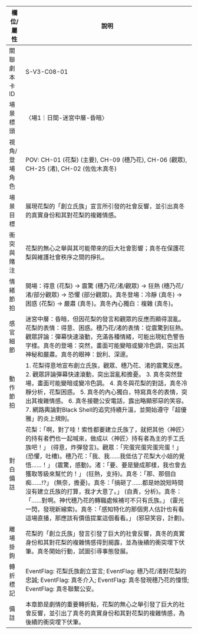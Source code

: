 | 欄位/屬性 | 說明 |
|---|---|
| 關聯劇本卡ID | S-V3-C08-01 |
| 場景標頭 | 〈場1｜日間-迷宮中層-昏暗〉 |
| 視角/登場角色 | POV: CH-01 (花梨) (主要), CH-09 (穗乃花), CH-06 (觀眾), CH-25 (渚), CH-02 (佐佐木真冬) |
| 場景目標 | 展現花梨的「創立氏族」宣言所引發的社會反響，並引出真冬的真實身份和其對花梨的複雜情感。 |
| 衝突與賭注 | 花梨的無心之舉與其可能帶來的巨大社會影響；真冬在保護花梨與維護社會秩序之間的掙扎。 |
| 情緒節拍 | 開場：得意 (花梨) -> 震驚 (穗乃花/渚/觀眾) -> 狂熱 (穗乃花/渚/部分觀眾) -> 恐懼 (部分觀眾)。真冬登場：冷靜 (真冬) -> 困惑 (花梨) -> 嚴肅 (真冬)。真冬內心獨白：複雜 (真冬)。 |
| 感官細節 | 迷宮中層：昏暗，但因花梨的發言和觀眾的反應而顯得混亂。花梨的表情：得意、困惑。穗乃花/渚的表情：從震驚到狂熱。觀眾評論：彈幕快速滾動，充滿各種情緒，可能出現紅色警告字樣。真冬的登場：突然，畫面可能變暗或變冷色調，突出其神秘和嚴肅。真冬的眼神：銳利、深邃。 |
| 動作節拍 | 1. 花梨得意地宣布創立氏族，觀眾、穗乃花、渚的震驚反應。 2. 觀眾評論彈幕快速滾動，突出混亂和擔憂。 3. 真冬突然登場，畫面可能變暗或變冷色調。 4. 真冬與花梨的對話，真冬冷靜分析，花梨困惑。 5. 真冬的內心獨白，特寫真冬的表情，突出其複雜情感。 6. 真冬接聽公安電話，露出略顯邪惡的笑容。 7. 網路輿論對Black Shell的追究持續升溫，並開始遵守「超優雅」的炎上規則。 |
| 對白備註 | 花梨：「啊，對了哇！索性都要建立氏族了，就把其他〈神匠〉的持有者們也一起喊來，做成以〈神匠〉持有者為主的手工氏族吧！」 (得意，炸彈發言)。觀眾：「完蛋完蛋完蛋完蛋！」 (恐懼，吐槽)。穗乃花：「我、我……我低估了花梨大小姐的覺悟……！」 (震驚，感動)。渚：「要、要是變成那樣，我也會去獲取等級來幫忙的！」 (狂熱，支持)。真冬：「那、那個白痴……!?」 (無奈，擔憂)。真冬：「搞砸了……都是她說短時間沒有建立氏族的打算，我才大意了。」 (自責，分析)。真冬：「……對啊。神代穗乃花的轉職處候補可不只有氏族。」 (靈光一閃，發現新線索)。真冬：「感知特化的那個男人估計也有看這場直播，那應該有價值提案這個看看。」 (邪惡笑容，計劃)。 |
| 離場掛鉤 | 花梨的「創立氏族」發言引發了巨大的社會反響，真冬的真實身份和其對花梨的複雜情感得到揭露，並為後續的衝突埋下伏筆。真冬開始行動，試圖引導事態發展。 |
| 轉折標記 | EventFlag: 花梨氏族創立宣言; EventFlag: 穗乃花/渚對花梨的忠誠; EventFlag: 真冬介入; EventFlag: 真冬發現穗乃花的憧憬; EventFlag: 真冬聯繫公安。 |
| 備註 | 本章節是劇情的重要轉折點，花梨的無心之舉引發了巨大的社會反響，並引出了真冬的真實身份和其對花梨的複雜情感，為後續的衝突埋下伏筆。 |
